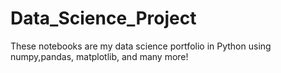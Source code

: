 # Data_Science_Project
These notebooks are my data science portfolio in Python using numpy,pandas, matplotlib, and many more!
